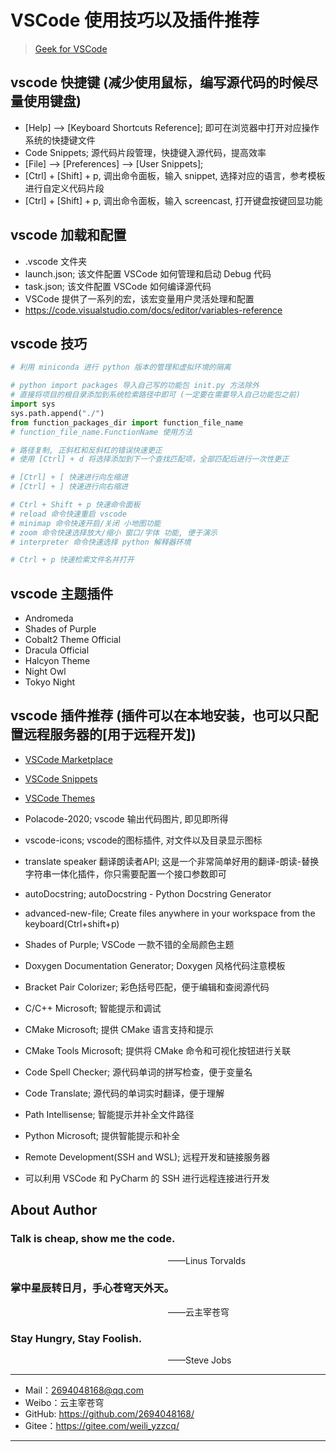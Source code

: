 # VSCode 使用技巧以及插件推荐

> [Geek for VSCode](https://geek-docs.com/vscode/vscode-tutorials/what-is-vscode.html)

## vscode 快捷键 (减少使用鼠标，编写源代码的时候尽量使用键盘)

- [Help] --> [Keyboard Shortcuts Reference]; 即可在浏览器中打开对应操作系统的快捷键文件
- Code Snippets; 源代码片段管理，快捷键入源代码，提高效率
- [File] --> [Preferences] --> [User Snippets]; 
- [Ctrl] + [Shift] + p, 调出命令面板，输入 snippet, 选择对应的语言，参考模板进行自定义代码片段
- [Ctrl] + [Shift] + p, 调出命令面板，输入 screencast, 打开键盘按键回显功能

## vscode 加载和配置

- .vscode 文件夹
- launch.json; 该文件配置 VSCode 如何管理和启动 Debug 代码
- task.json; 该文件配置 VSCode 如何编译源代码
- VSCode 提供了一系列的宏，该宏变量用户灵活处理和配置
- https://code.visualstudio.com/docs/editor/variables-reference

## vscode 技巧

```python
# 利用 miniconda 进行 python 版本的管理和虚拟环境的隔离

# python import packages 导入自己写的功能包 init.py 方法除外
# 直接将项目的根目录添加到系统检索路径中即可 (一定要在需要导入自己功能包之前)
import sys
sys.path.append("./")
from function_packages_dir import function_file_name
# function_file_name.FunctionName 使用方法

# 路径复制, 正斜杠和反斜杠的错误快速更正
# 使用 [Ctrl] + d 将选择添加到下一个查找匹配项，全部匹配后进行一次性更正

# [Ctrl] + [ 快速进行向左缩进
# [Ctrl] + ] 快速进行向右缩进

# Ctrl + Shift + p 快速命令面板
# reload 命令快速重启 vscode
# minimap 命令快速开启/关闭 小地图功能
# zoom 命令快速选择放大/缩小 窗口/字体 功能, 便于演示
# interpreter 命令快速选择 python 解释器环境

# Ctrl + p 快速检索文件名并打开
```

## vscode 主题插件

- Andromeda
- Shades of Purple
- Cobalt2 Theme Official
- Dracula Official
- Halcyon Theme
- Night Owl
- Tokyo Night


## vscode 插件推荐 (插件可以在本地安装，也可以只配置远程服务器的[用于远程开发])

- [VSCode Marketplace](https://marketplace.visualstudio.com/)
- [VSCode Snippets](https://marketplace.visualstudio.com/search?target=VSCode&category=Snippets&sortBy=Relevance)
- [VSCode Themes](https://marketplace.visualstudio.com/search?target=VSCode&category=Themes&sortBy=Relevance)

- Polacode-2020; vscode 输出代码图片, 即见即所得
- vscode-icons; vscode的图标插件, 对文件以及目录显示图标
- translate speaker 翻译朗读者API; 这是一个非常简单好用的翻译-朗读-替换字符串一体化插件，你只需要配置一个接口参数即可
- autoDocstring; autoDocstring - Python Docstring Generator
- advanced-new-file; Create files anywhere in your workspace from the keyboard(Ctrl+shift+p)
- Shades of Purple; VSCode 一款不错的全局颜色主题
- Doxygen Documentation Generator; Doxygen 风格代码注意模板
- Bracket Pair Colorizer; 彩色括号匹配，便于编辑和查阅源代码
- C/C++ Microsoft; 智能提示和调试
- CMake Microsoft; 提供 CMake 语言支持和提示
- CMake Tools Microsoft; 提供将 CMake 命令和可视化按钮进行关联
- Code Spell Checker; 源代码单词的拼写检查，便于变量名
- Code Translate; 源代码的单词实时翻译，便于理解
- Path Intellisense; 智能提示并补全文件路径
- Python Microsoft; 提供智能提示和补全
- Remote Development(SSH and WSL); 远程开发和链接服务器
- 可以利用 VSCode 和 PyCharm 的 SSH 进行远程连接进行开发


## About Author

### Talk is cheap, show me the code.
&emsp;&emsp;&emsp;&emsp;&emsp;&emsp;&emsp;&emsp;&emsp;&emsp;&emsp;&emsp;&emsp;&emsp;&emsp;&emsp;&emsp;&emsp;——Linus Torvalds

### 掌中星辰转日月，手心苍穹天外天。
&emsp;&emsp;&emsp;&emsp;&emsp;&emsp;&emsp;&emsp;&emsp;&emsp;&emsp;&emsp;&emsp;&emsp;&emsp;&emsp;&emsp;&emsp;——云主宰苍穹

### Stay Hungry, Stay Foolish.
&emsp;&emsp;&emsp;&emsp;&emsp;&emsp;&emsp;&emsp;&emsp;&emsp;&emsp;&emsp;&emsp;&emsp;&emsp;&emsp;&emsp;&emsp;——Steve Jobs

--------------------------------------------------------------------------------

- Mail：2694048168@qq.com
- Weibo：云主宰苍穹
- GitHub: https://github.com/2694048168/
- Gitee：https://gitee.com/weili_yzzcq/

--------------------------------------------------------------------------------
